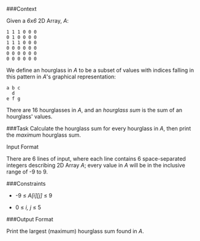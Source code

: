 ###Context

Given a *6x6* 2D Array, *A*:
```
1 1 1 0 0 0
0 1 0 0 0 0
1 1 1 0 0 0
0 0 0 0 0 0
0 0 0 0 0 0
0 0 0 0 0 0
```

We define an hourglass in *A* to be a subset of values with indices falling in this pattern in *A*'s graphical representation:
```
a b c
  d
e f g
```

There are 16 hourglasses in *A*, and an *hourglass sum* is the sum of an hourglass' values.

###Task 
Calculate the hourglass sum for every hourglass in *A*, then print the *maximum* hourglass sum.

Input Format

There are 6 lines of input, where each line contains 6 space-separated integers describing 2D Array *A*; every value in *A* will be in the inclusive range of -9 to 9.

###Constraints

* -9 ≤ *A[i][j]* ≤ 9

*  0 ≤ *i, j* ≤ 5

###Output Format

Print the largest (maximum) hourglass sum found in *A*.

